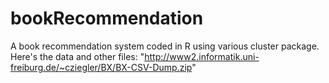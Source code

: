 # bookRecommendation
A book recommendation system coded in R using various cluster package.
Here's the data and other files: "http://www2.informatik.uni-freiburg.de/~cziegler/BX/BX-CSV-Dump.zip"
